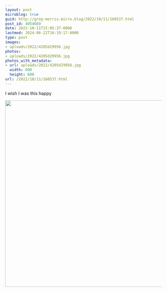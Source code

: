 ```yaml
---
layout: post
microblog: true
guid: http://greg-morris.micro.blog/2022/10/11/160537.html
post_id: 4054669
date: 2022-10-11T15:05:37-0000
lastmod: 2024-06-22T16:19:17-0000
type: post
images:
- uploads/2022/4205d29956.jpg
photos:
- uploads/2022/4205d29956.jpg
photos_with_metadata:
- url: uploads/2022/4205d29956.jpg
  width: 600
  height: 600
url: /2022/10/11/160537.html
---
```

<p>I wish I was this happy</p>
<p><img src="uploads/2022/4205d29956.jpg" alt="" width="600" height="600" /></p>
